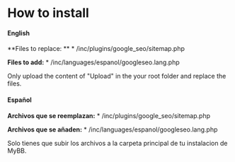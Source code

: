 # How to install

#### English
**Files to replace:	**
	* /inc/plugins/google_seo/sitemap.php

**Files to add:**
	* /inc/languages/espanol/googleseo.lang.php

Only upload the content of "Upload" in the your root folder and replace the files.

#### Español
**Archivos que se reemplazan:**
	* /inc/plugins/google_seo/sitemap.php

**Archivos que se añaden:**
	* /inc/languages/espanol/googleseo.lang.php
	
Solo tienes que subir los archivos a la carpeta principal de tu instalacion de MyBB.